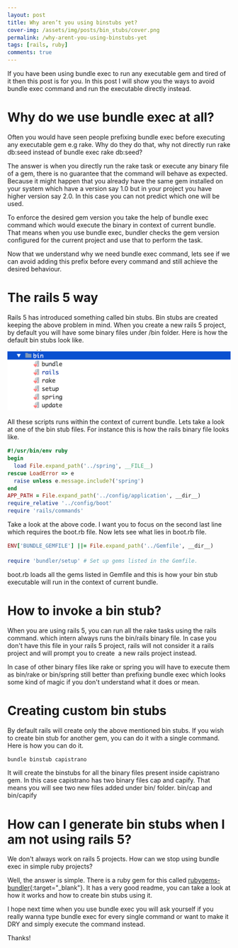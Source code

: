 ```yaml
---
layout: post
title: Why aren’t you using binstubs yet?
cover-img: /assets/img/posts/bin_stubs/cover.png
permalink: /why-arent-you-using-binstubs-yet
tags: [rails, ruby]
comments: true
---
```


If you have been using bundle exec to run any executable gem and tired of it then this post is for you. In this post I will show you the ways to avoid bundle exec command and run the executable directly instead.

# Why do we use bundle exec at all?

Often you would have seen people prefixing bundle exec before executing any executable gem e.g rake. Why do they do that, why not directly run rake db:seed instead of bundle exec rake db:seed?

The answer is when you directly run the rake task or execute any binary file of a gem, there is no guarantee that the command will behave as expected. Because it might happen that you already have the same gem installed on your system which have a version say 1.0 but in your project you have higher version say 2.0. In this case you can not predict which one will be used.

To enforce the desired gem version you take the help of bundle exec command which would execute the binary in context of current bundle. That means when you use bundle exec, bundler checks the gem version configured for the current project and use that to perform the task.

Now that we understand why we need bundle exec command, lets see if we can avoid adding this prefix before every command and still achieve the desired behaviour.

# The rails 5 way

Rails 5 has introduced something called bin stubs. Bin stubs are created keeping the above problem in mind. When you create a new rails 5 project, by default you will have some binary files under /bin folder. Here is how the default bin stubs look like.

![Crepe](/assets/img/posts/bin_stubs/bin_stubs.png)

All these scripts runs within the context of current bundle. Lets take a look at one of the bin stub files. For instance this is how the rails binary file looks like.

```ruby
#!/usr/bin/env ruby
begin
  load File.expand_path('../spring', __FILE__)
rescue LoadError => e
  raise unless e.message.include?('spring')
end
APP_PATH = File.expand_path('../config/application', __dir__)
require_relative '../config/boot'
require 'rails/commands'
```

Take a look at the above code. I want you to focus on the second last line which requires the boot.rb file. Now lets see what lies in boot.rb file.

```ruby
ENV['BUNDLE_GEMFILE'] ||= File.expand_path('../Gemfile', __dir__)

require 'bundler/setup' # Set up gems listed in the Gemfile.
```

boot.rb loads all the gems listed in Gemfile and this is how your bin stub executable will run in the context of current bundle.

# How to invoke a bin stub?

When you are using rails 5, you can run all the rake tasks using the rails command. which intern always runs the bin/rails binary file. In case you don't have this file in your rails 5 project, rails will not consider it a rails project and will prompt you to create  a new rails project instead.

In case of other binary files like rake or spring you will have to execute them as bin/rake or bin/spring still better than prefixing bundle exec which looks some kind of magic if you don't understand what it does or mean.

# Creating custom bin stubs

By default rails will create only the above mentioned bin stubs. If you wish to create bin stub for another gem, you can do it with a single command. Here is how you can do it.

```bash
bundle binstub capistrano
```

It will create the binstubs for all the binary files present inside capistrano gem. In this case capistrano has two binary files cap and capify. That means you will see two new files added under bin/ folder. bin/cap and bin/capify

# How can I generate bin stubs when I am not using rails 5?

We don't always work on rails 5 projects. How can we stop using bundle exec in simple ruby projects?

Well, the answer is simple. There is a ruby gem for this called [rubygems-bundler](https://github.com/rvm/rubygems-bundler){:target="_blank"}. It has a very good readme, you can take a look at how it works and how to create bin stubs using it.

I hope next time when you use bundle exec you will ask yourself if you really wanna type bundle exec for every single command or want to make it DRY and simply execute the command instead.

Thanks!